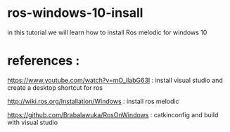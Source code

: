 # ros-windows-10-insall

in this tutorial we will learn how to install Ros melodic for windows 10 

# references :

https://www.youtube.com/watch?v=mO_ilabG63I : install visual studio and create a desktop shortcut for ros

http://wiki.ros.org/Installation/Windows : install ros melodic 

https://github.com/Brabalawuka/RosOnWindows : catkinconfig and build with visual studio



